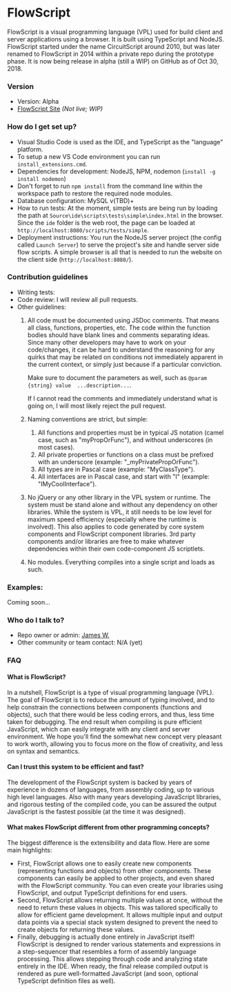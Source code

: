 # FlowScript #

FlowScript is a visual programming language (VPL) used for build client and server applications using a browser. It is built using TypeScript and NodeJS. FlowScript started under the name CircuitScript around 2010, but was later renamed to FlowScript in 2014 within a private repo during the prototype phase.  It is now being release in alpha (still a WIP) on GitHub as of Oct 30, 2018.

### Version ###

* Version: Alpha
* [FlowScript Site](https://flowscript.org) *(Not live; WIP)*

### How do I get set up? ###

* Visual Studio Code is used as the IDE, and TypeScript as the "language" platform.
* To setup a new VS Code environment you can run `install_extensions.cmd`.
* Dependencies for development: NodeJS, NPM, nodemon (`install -g install nodemon`)
* Don't forget to run `npm install` from the command line within the workspace path to restore the required node modules.
* Database configuration: MySQL v(TBD)+
* How to run tests: At the moment, simple tests are being run by loading the path at `Source\ide\scripts\tests\simple\index.html` in the browser. Since the `ide` folder is the web root, the page can be loaded at `http://localhost:8080/scripts/tests/simple`.
* Deployment instructions: You run the NodeJS server project (the config called `Launch Server`) to serve the project's site and handle server side flow scripts. A simple browser is all that is needed to run the website on the client side (`http://localhost:8080/`).

### Contribution guidelines ###

* Writing tests: 
* Code review: I will review all pull requests.
* Other guidelines: 
    1. All code must be documented using JSDoc comments.  That means all class, functions, properties, etc.  The code within the function bodies should have blank lines and comments separating ideas.  Since many other developers may have to work on your code/changes, it can be hard to understand the reasoning for any quirks that may be related on conditions not immediately apparent in the current context, or simply just because if a particular conviction.

        Make sure to document the parameters as well, such as `@param {string} value  ...description...`.
    
        If I cannot read the comments and immediately understand what is going on, I will most likely reject the pull request.

    2. Naming conventions are strict, but simple: 
        1. All functions and properties must be in typical JS notation (camel case, such as "myPropOrFunc"), and without underscores (in most cases). 
        2. All private properties or functions on a class must be prefixed with an underscore (example: "_myPrivatePropOrFunc").
        3. All types are in Pascal case (example: "MyClassType").
        4. All interfaces are in Pascal case, and start with "I" (example: "IMyCoolInterface").

    3. No jQuery or any other library in the VPL system or runtime. The system must be stand alone and without any dependency on other libraries.  While the system is VPL, it still needs to be low level for maximum speed efficiency (especially where the runtime is involved). This also applies to code generated by core system components and FlowScript component libraries.  3rd party components and/or libraries are free to make whatever dependencies within their own code-component JS scriptlets.

    4. No modules. Everything compiles into a single script and loads as such.

### Examples: ###

Coming soon...

### Who do I talk to? ###

* Repo owner or admin: [James W.](https://www.quora.com/How-long-did-it-take-you-to-write-your-own-programming-language)
* Other community or team contact: N/A (yet)

### FAQ ###

#### What is FlowScript? ####
In a nutshell, FlowScript is a type of visual programming language (VPL). The goal of FlowScript is to reduce the amount of typing involved, and to help constrain the connections between components (functions and objects), such that there would be less coding errors, and thus, less time taken for debugging. The end result when compiling is pure efficient JavaScript, which can easily integrate with any client and server environment. We hope you'll find the somewhat new concept very pleasant to work worth, allowing you to focus more on the flow of creativity, and less on syntax and semantics.

#### Can I trust this system to be efficient and fast? ####
The development of the FlowScript system is backed by years of experience in dozens of languages, from assembly coding, up to various high level languages. Also with many years developing JavaScript libraries, and rigorous testing of the compiled code, you can be assured the output JavaScript is the fastest possible (at the time it was designed).

#### What makes FlowScript different from other programming concepts? ####
The biggest difference is the extensibility and data flow. Here are some main highlights:
* First, FlowScript allows one to easily create new components (representing functions and objects) from other components. These components can easily be applied to other projects, and even shared with the FlowScript community. You can even create your libraries using FlowScript, and output TypeScript definitions for end users.
* Second, FlowScript allows returning multiple values at once, without the need to return these values in objects. This was tailored specifically to allow for efficient game development. It allows multiple input and output data points via a special stack system designed to prevent the need to create objects for returning these values.
* Finally, debugging is actually done entirely in JavaScript itself! FlowScript is designed to render various statements and expressions in a step-sequencer that resembles a form of assembly language processing. This allows stepping through code and analyzing state entirely in the IDE. When ready, the final release compiled output is rendered as pure well-formatted JavaScript (and soon, optional TypeScript definition files as well).
